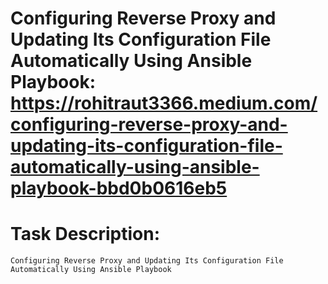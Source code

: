 # Configuring Reverse Proxy and Updating Its Configuration File Automatically Using Ansible Playbook: https://rohitraut3366.medium.com/configuring-reverse-proxy-and-updating-its-configuration-file-automatically-using-ansible-playbook-bbd0b0616eb5
# Task Description:
    Configuring Reverse Proxy and Updating Its Configuration File Automatically Using Ansible Playbook
      
